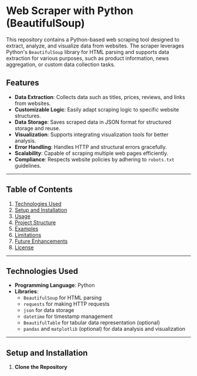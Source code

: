 # Web Scraper with Python (BeautifulSoup)

This repository contains a Python-based web scraping tool designed to extract, analyze, and visualize data from websites. The scraper leverages Python's `BeautifulSoup` library for HTML parsing and supports data extraction for various purposes, such as product information, news aggregation, or custom data collection tasks.

## Features

- **Data Extraction**: Collects data such as titles, prices, reviews, and links from websites.
- **Customizable Logic**: Easily adapt scraping logic to specific website structures.
- **Data Storage**: Saves scraped data in JSON format for structured storage and reuse.
- **Visualization**: Supports integrating visualization tools for better analysis.
- **Error Handling**: Handles HTTP and structural errors gracefully.
- **Scalability**: Capable of scraping multiple web pages efficiently.
- **Compliance**: Respects website policies by adhering to `robots.txt` guidelines.

---

## Table of Contents
1. [Technologies Used](#technologies-used)
2. [Setup and Installation](#setup-and-installation)
3. [Usage](#usage)
4. [Project Structure](#project-structure)
5. [Examples](#examples)
6. [Limitations](#limitations)
7. [Future Enhancements](#future-enhancements)
8. [License](#license)

---

## Technologies Used

- **Programming Language**: Python
- **Libraries**:
  - `BeautifulSoup` for HTML parsing
  - `requests` for making HTTP requests
  - `json` for data storage
  - `datetime` for timestamp management
  - `BeautifulTable` for tabular data representation (optional)
  - `pandas` and `matplotlib` (optional) for data analysis and visualization

---

## Setup and Installation

1. **Clone the Repository**
   
